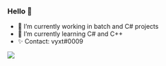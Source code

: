 ### Hello 👋
- 🔭 I’m currently working in batch and C# projects
- 🌱 I’m currently learning C# and C++
- ✨ Contact: vyxt#0009
<img src="https://media.discordapp.net/attachments/783646767451340830/795873299602604032/download_1.gif">
<!--
**vyxt/vyxt** is a ✨ _special_ ✨ repository because its `README.md` (this file) appears on your GitHub profile.

Here are some ideas to get you started:

- 🔭 I’m currently working on ...
- 🌱 I’m currently learning ...
- 👯 I’m looking to collaborate on ...
- 🤔 I’m looking for help with ...
- 💬 Ask me about ...
- 📫 How to reach me: ...
- 😄 Pronouns: ...
- ⚡ Fun fact: ...
-->
